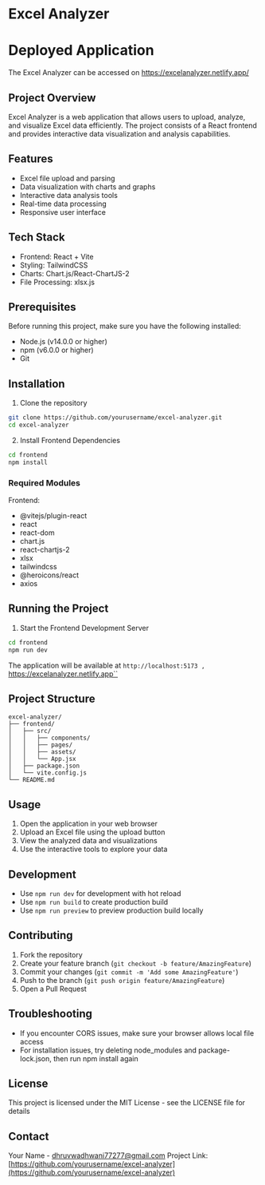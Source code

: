 # Excel Analyzer

# Deployed Application  
The Excel Analyzer can be accessed on   https://excelanalyzer.netlify.app/



## Project Overview
Excel Analyzer is a web application that allows users to upload, analyze, and visualize Excel data efficiently. The project consists of a React frontend and provides interactive data visualization and analysis capabilities.

## Features
- Excel file upload and parsing
- Data visualization with charts and graphs
- Interactive data analysis tools
- Real-time data processing
- Responsive user interface

## Tech Stack
- Frontend: React + Vite
- Styling: TailwindCSS
- Charts: Chart.js/React-ChartJS-2
- File Processing: xlsx.js

## Prerequisites
Before running this project, make sure you have the following installed:
- Node.js (v14.0.0 or higher)
- npm (v6.0.0 or higher)
- Git

## Installation

1. Clone the repository
```bash
git clone https://github.com/yourusername/excel-analyzer.git
cd excel-analyzer
```

2. Install Frontend Dependencies
```bash
cd frontend
npm install
```

### Required Modules
Frontend:
- @vitejs/plugin-react
- react
- react-dom
- chart.js
- react-chartjs-2
- xlsx
- tailwindcss
- @heroicons/react
- axios

## Running the Project

1. Start the Frontend Development Server
```bash
cd frontend
npm run dev
```
The application will be available at `http://localhost:5173 , `https://excelanalyzer.netlify.app``

## Project Structure
```
excel-analyzer/
├── frontend/
│   ├── src/
│   │   ├── components/
│   │   ├── pages/
│   │   ├── assets/
│   │   └── App.jsx
│   ├── package.json
│   └── vite.config.js
└── README.md
```

## Usage
1. Open the application in your web browser
2. Upload an Excel file using the upload button
3. View the analyzed data and visualizations
4. Use the interactive tools to explore your data

## Development
- Use `npm run dev` for development with hot reload
- Use `npm run build` to create production build
- Use `npm run preview` to preview production build locally

## Contributing
1. Fork the repository
2. Create your feature branch (`git checkout -b feature/AmazingFeature`)
3. Commit your changes (`git commit -m 'Add some AmazingFeature'`)
4. Push to the branch (`git push origin feature/AmazingFeature`)
5. Open a Pull Request

## Troubleshooting
- If you encounter CORS issues, make sure your browser allows local file access
- For installation issues, try deleting node_modules and package-lock.json, then run npm install again

## License
This project is licensed under the MIT License - see the LICENSE file for details

## Contact
Your Name - dhruvwadhwani77277@gmail.com
Project Link: [https://github.com/yourusername/excel-analyzer](https://github.com/yourusername/excel-analyzer)
